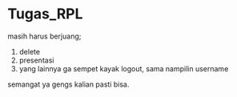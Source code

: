 # Tugas_RPL

masih harus berjuang;
1. delete
2. presentasi
3. yang lainnya ga sempet kayak logout, sama nampilin username

semangat ya gengs kalian pasti bisa.
